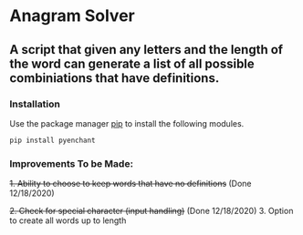 # Anagram Solver
## A script that given any letters and the length of the word can generate a list of all possible combiniations that have definitions.

### Installation
Use the package manager [pip](https://pip.pypa.io/en/stable/) to install the following modules.

```bash
pip install pyenchant
```

### Improvements To be Made:

~~1. Ability to choose to keep words that have no definitions~~ (Done 12/18/2020)

~~2. Check for special character (input handling)~~ (Done 12/18/2020)
3. Option to create all words up to length
